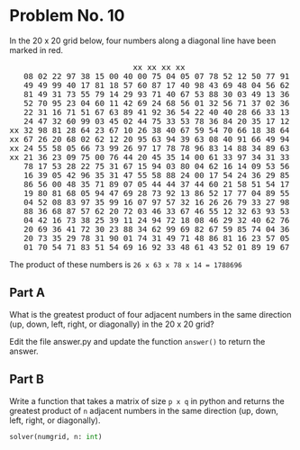 # Problem No. 10

In the 20 x 20 grid below, four numbers along a diagonal line have been marked in red.

<pre>
                          xx xx xx xx
   08 02 22 97 38 15 00 40 00 75 04 05 07 78 52 12 50 77 91 08
   49 49 99 40 17 81 18 57 60 87 17 40 98 43 69 48 04 56 62 00
   81 49 31 73 55 79 14 29 93 71 40 67 53 88 30 03 49 13 36 65
   52 70 95 23 04 60 11 42 69 24 68 56 01 32 56 71 37 02 36 91
   22 31 16 71 51 67 63 89 41 92 36 54 22 40 40 28 66 33 13 80
   24 47 32 60 99 03 45 02 44 75 33 53 78 36 84 20 35 17 12 50
xx 32 98 81 28 64 23 67 10 26 38 40 67 59 54 70 66 18 38 64 70
xx 67 26 20 68 02 62 12 20 95 63 94 39 63 08 40 91 66 49 94 21
xx 24 55 58 05 66 73 99 26 97 17 78 78 96 83 14 88 34 89 63 72
xx 21 36 23 09 75 00 76 44 20 45 35 14 00 61 33 97 34 31 33 95
   78 17 53 28 22 75 31 67 15 94 03 80 04 62 16 14 09 53 56 92
   16 39 05 42 96 35 31 47 55 58 88 24 00 17 54 24 36 29 85 57
   86 56 00 48 35 71 89 07 05 44 44 37 44 60 21 58 51 54 17 58
   19 80 81 68 05 94 47 69 28 73 92 13 86 52 17 77 04 89 55 40
   04 52 08 83 97 35 99 16 07 97 57 32 16 26 26 79 33 27 98 66
   88 36 68 87 57 62 20 72 03 46 33 67 46 55 12 32 63 93 53 69
   04 42 16 73 38 25 39 11 24 94 72 18 08 46 29 32 40 62 76 36
   20 69 36 41 72 30 23 88 34 62 99 69 82 67 59 85 74 04 36 16
   20 73 35 29 78 31 90 01 74 31 49 71 48 86 81 16 23 57 05 54
   01 70 54 71 83 51 54 69 16 92 33 48 61 43 52 01 89 19 67 48
</pre>

The product of these numbers is `26 x 63 x 78 x 14 = 1788696`

## Part A

What is the greatest product of four adjacent numbers in the same direction (up, down, left, right, or diagonally) in the 20 x 20 grid?

Edit the file answer.py and update the function `answer()` to return the answer.

## Part B

Write a function that takes a matrix of size `p x q` in python and returns the greatest product of `n` adjacent numbers in the same direction (up, down, left, right, or diagonally).

```python
solver(numgrid, n: int)
```
